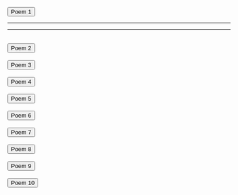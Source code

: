  <button onclick="window.location.href = 'https://pranavbahl.me/page1.html';">Poem 1</button><br>
 <hr>
 <hr>
 <br>
 <button onclick="window.location.href = 'https://pranavbahl.me/page2.html';">Poem 2</button><br><br>
 <button onclick="window.location.href = 'https://pranavbahl.me/page3.html';">Poem 3</button><br><br>
 <button onclick="window.location.href = 'https://pranavbahl.me/page4.html';">Poem 4</button><br><br>
 <button onclick="window.location.href = 'https://pranavbahl.me/page5.html';">Poem 5</button><br><br>
 <button onclick="window.location.href = 'https://pranavbahl.me/page6.html';">Poem 6</button><br><br>
 <button onclick="window.location.href = 'https://pranavbahl.me/page7.html';">Poem 7</button><br><br>
 <button onclick="window.location.href = 'https://pranavbahl.me/page8.html';">Poem 8</button><br><br>
 <button onclick="window.location.href = 'https://pranavbahl.me/page9.html';">Poem 9</button><br><br>
 <button onclick="window.location.href = 'https://pranavbahl.me/page10.html';">Poem 10</button>
